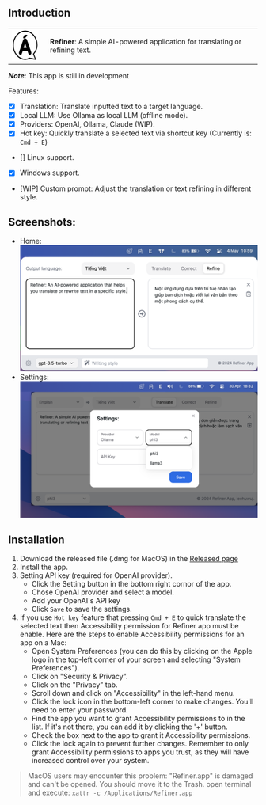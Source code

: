 ## Introduction
<table>
  <tr>
    <td style="vertical-align: middle; padding-right: 16px;">
      <img src="src-tauri/icons/64x64.png" width="64" height="64" alt="Refiner Icon">
    </td>
    <td style="vertical-align: middle;">
      <b>Refiner</b>: A simple AI-powered application for translating or refining text.
    </td>
  </tr>
</table>

***Note***: This app is still in development

Features:
 - [x] Translation: Translate inputted text to a target language.
 - [x] Local LLM: Use Ollama as local LLM (offline mode).
 - [x] Providers: OpenAI, Ollama, Claude (WIP).
 - [x] Hot key: Quickly translate a selected text via shortcut key (Currently is: `Cmd + E`)
 - [] Linux support.
 - [x] Windows support.
 - [WIP] Custom prompt: Adjust the translation or text refining in different style.



## Screenshots:
- Home:
![Refiner Home](./docs/images/home_sc.png)
- Settings:
![Refiner settings](./docs/images/setting_sc.png)


## Installation
1. Download the released file (.dmg for MacOS) in the [Released page](https://github.com/leehuwuj/refiner/releases)
2. Install the app.
3. Setting API key (required for OpenAI provider).
   - Click the Setting button in the bottom right cornor of the app.
   - Chose OpenAI provider and select a model.
   - Add your OpenAI's API key
   - Click `Save` to save the settings.
5. If you use `Hot key` feature that pressing `Cmd + E` to quick translate the selected text then Accessibility permission for Refiner app must be enable. Here are the steps to enable Accessibility permissions for an app on a Mac:
    - Open System Preferences (you can do this by clicking on the Apple logo in the top-left corner of your screen and selecting "System Preferences").
    - Click on "Security & Privacy".
    - Click on the "Privacy" tab.
    - Scroll down and click on "Accessibility" in the left-hand menu.
    - Click the lock icon in the bottom-left corner to make changes. You'll need to enter your password.
    - Find the app you want to grant Accessibility permissions to in the list. If it's not there, you can add it by clicking the '+' button.
    - Check the box next to the app to grant it Accessibility permissions.
    - Click the lock again to prevent further changes.
    Remember to only grant Accessibility permissions to apps you trust, as they will have increased control over your system.



> MacOS users may encounter this problem: "Refiner.app" is damaged and can't be opened. You should move it to the Trash.
 open terminal and execute:
 `xattr -c /Applications/Refiner.app`
